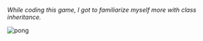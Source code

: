 <em>While coding this game, I got to familiarize myself more with class inheritance.</em>

![pong](https://user-images.githubusercontent.com/122131469/216502693-4b480b16-4101-4e22-94bf-b42cf4e271cb.gif)
